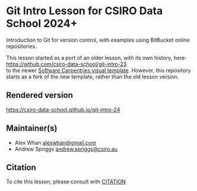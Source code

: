 # Git Intro Lesson for CSIRO Data School 2024+

Introduction to Git for version control, with examples using BitBucket online repositories.  
  
This lesson started as a port of an older lesson, with its own history, here:  
https://github.com/csiro-data-school/git-intro-23  
to the newer
[Software Carpentries visual template](https://carpentries.github.io/sandpaper-docs/index.html).
However, this repository starts as a fork of the new template, rather than the old lesson version.  
  
## Rendered version  
  
https://csiro-data-school.github.io/git-intro-24  
  
## Maintainer(s)

* Alex Whan <alexwhan@gmail.com>
* Andrew Spriggs <andrew.spriggs@csiro.au>

## Citation

To cite this lesson, please consult with [CITATION](CITATION)


